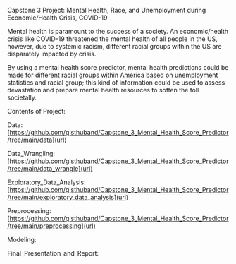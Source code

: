 Capstone 3 Project: Mental Health, Race, and Unemployment during Economic/Health Crisis, COVID-19

Mental health is paramount to the success of a society.  An economic/health crisis like COVID-19 threatened the mental health of all people in the US, however, due to systemic racism, different racial groups within the US are disparately impacted by crisis.  

By using a mental health score predictor, mental health predictions could be made for different racial groups within America based on unemployment statistics and racial group; this kind of information could be used to assess devastation and prepare mental health resources to soften the toll societally.

Contents of Project:

Data: [https://github.com/gisthuband/Capstone_3_Mental_Health_Score_Predictor/tree/main/data](url)

Data_Wrangling: [https://github.com/gisthuband/Capstone_3_Mental_Health_Score_Predictor/tree/main/data_wrangle](url)

Exploratory_Data_Analysis: [https://github.com/gisthuband/Capstone_3_Mental_Health_Score_Predictor/tree/main/exploratory_data_analysis](url)

Preprocessing: [https://github.com/gisthuband/Capstone_3_Mental_Health_Score_Predictor/tree/main/preprocessing](url)

Modeling:

Final_Presentation_and_Report:

